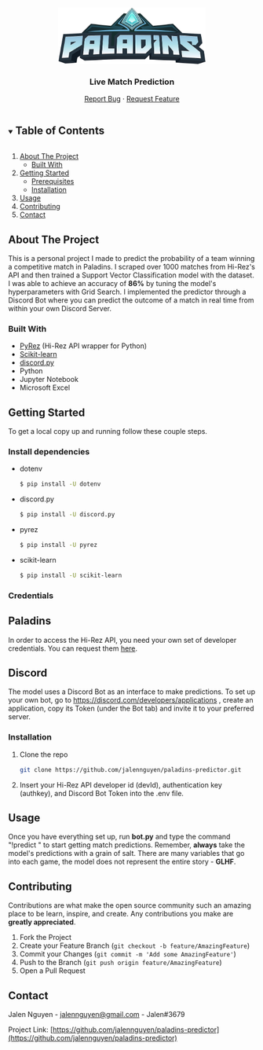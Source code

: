 <br />
<p align="center">
  <a href="https://github.com/jalennguyen/paladins-predictor">
      <img src="images/logo.png" alt="Logo" width="300" height="115">
    </a>

  <h3 align="center">Live Match Prediction</h3>
  
  <p align="center">
    <a href="https://github.com/jalennguyen/paladins-predictor/issues">Report Bug</a>
    ·
    <a href="https://github.com/jalennguyen/paladins-predictor/issues">Request Feature</a>
  </p>
</p>


<!-- TABLE OF CONTENTS -->
<details open="open">
  <summary><h2 style="display: inline-block">Table of Contents</h2></summary>
  <ol>
    <li>
      <a href="#about-the-project">About The Project</a>
      <ul>
        <li><a href="#built-with">Built With</a></li>
      </ul>
    </li>
    <li>
      <a href="#getting-started">Getting Started</a>
      <ul>
        <li><a href="#prerequisites">Prerequisites</a></li>
        <li><a href="#installation">Installation</a></li>
      </ul>
    </li>
    <li><a href="#usage">Usage</a></li>
    <li><a href="#contributing">Contributing</a></li>
    <li><a href="#contact">Contact</a></li>
  </ol>
</details>



<!-- ABOUT THE PROJECT -->
## About The Project
 This is a personal project I made to predict the probability of a team winning a competitive match in Paladins. 
 I scraped over 1000 matches from Hi-Rez's API and then trained a Support Vector Classification model with the dataset.
 I was able to achieve an accuracy of **86%** by tuning the model's hyperparameters with Grid Search.
 I implemented the predictor through a Discord Bot where you can predict the outcome of a match in real time from within your own Discord Server.


### Built With

* [PyRez](https://pyrez.readthedocs.io/en/stable/api.html#paladinsapi) (Hi-Rez API wrapper for Python)
* [Scikit-learn](https://scikit-learn.org/stable/index.html)
* [discord.py](https://discordpy.readthedocs.io/en/stable/index.html)
* Python
* Jupyter Notebook
* Microsoft Excel


<!-- GETTING STARTED -->
## Getting Started

To get a local copy up and running follow these couple steps.

### Install dependencies
* dotenv
  ```sh
  $ pip install -U dotenv
  ```
* discord.py
  ```sh
  $ pip install -U discord.py
  ```
* pyrez
  ```sh
  $ pip install -U pyrez
  ```
* scikit-learn
  ```sh
  $ pip install -U scikit-learn
  ```

### Credentials
## Paladins
In order to access the Hi-Rez API, you need your own set of developer credentials. You can request them [here](https://fs12.formsite.com/HiRez/form48/secure_index.html).

## Discord
The model uses a Discord Bot as an interface to make predictions. To set up your own bot, go to https://discord.com/developers/applications , create an application, copy its Token (under the Bot tab) and invite it to your preferred server.


### Installation

1. Clone the repo
   ```sh
   git clone https://github.com/jalennguyen/paladins-predictor.git
   ```
2. Insert your Hi-Rez API developer id (devId), authentication key (authkey), and Discord Bot Token into the .env file.



<!-- USAGE EXAMPLES -->
## Usage

Once you have everything set up, run **bot.py** and type the command "!predict <username>" to start getting match predictions.
Remember, **always** take the model's predictions with a grain of salt. There are many variables that go into each game, the model does not represent the entire story - **GLHF**.



<!-- CONTRIBUTING -->
## Contributing

Contributions are what make the open source community such an amazing place to be learn, inspire, and create. Any contributions you make are **greatly appreciated**.

1. Fork the Project
2. Create your Feature Branch (`git checkout -b feature/AmazingFeature`)
3. Commit your Changes (`git commit -m 'Add some AmazingFeature'`)
4. Push to the Branch (`git push origin feature/AmazingFeature`)
5. Open a Pull Request


<!-- CONTACT -->
## Contact

Jalen Nguyen - jalennguyen@gmail.com - Jalen#3679

Project Link: [https://github.com/jalennguyen/paladins-predictor](https://github.com/jalennguyen/paladins-predictor)




<!-- MARKDOWN LINKS & IMAGES -->
<!-- https://www.markdownguide.org/basic-syntax/#reference-style-links -->
[contributors-shield]: https://img.shields.io/github/contributors/github_username/repo.svg?style=for-the-badge
[contributors-url]: https://github.com/github_username/repo/graphs/contributors
[forks-shield]: https://img.shields.io/github/forks/github_username/repo.svg?style=for-the-badge
[forks-url]: https://github.com/github_username/repo/network/members
[stars-shield]: https://img.shields.io/github/stars/github_username/repo.svg?style=for-the-badge
[stars-url]: https://github.com/github_username/repo/stargazers
[issues-shield]: https://img.shields.io/github/issues/github_username/repo.svg?style=for-the-badge
[issues-url]: https://github.com/github_username/repo/issues
[license-shield]: https://img.shields.io/github/license/github_username/repo.svg?style=for-the-badge
[license-url]: https://github.com/github_username/repo/blob/master/LICENSE.txt
[linkedin-shield]: https://img.shields.io/badge/-LinkedIn-black.svg?style=for-the-badge&logo=linkedin&colorB=555
[linkedin-url]: https://linkedin.com/in/github_username

